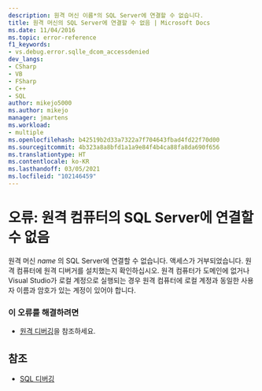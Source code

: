 ```yaml
---
description: 원격 머신 이름*의 SQL Server에 연결할 수 없습니다.
title: 원격 머신의 SQL Server에 연결할 수 없음 | Microsoft Docs
ms.date: 11/04/2016
ms.topic: error-reference
f1_keywords:
- vs.debug.error.sqlle_dcom_accessdenied
dev_langs:
- CSharp
- VB
- FSharp
- C++
- SQL
author: mikejo5000
ms.author: mikejo
manager: jmartens
ms.workload:
- multiple
ms.openlocfilehash: b42519b2d33a7322a7f704643fbad4fd22f70d00
ms.sourcegitcommit: 4b323a8a8bfd1a1a9e84f4b4ca88fa8da690f656
ms.translationtype: HT
ms.contentlocale: ko-KR
ms.lasthandoff: 03/05/2021
ms.locfileid: "102146459"
---
```

# <a name="error-unable-to-connect-to-sql-server-on-remote-machine"></a>오류: 원격 컴퓨터의 SQL Server에 연결할 수 없음
원격 머신 *name* 의 SQL Server에 연결할 수 없습니다. 액세스가 거부되었습니다. 원격 컴퓨터에 원격 디버거를 설치했는지 확인하십시오. 원격 컴퓨터가 도메인에 없거나 Visual Studio가 로컬 계정으로 실행되는 경우 원격 컴퓨터에 로컬 계정과 동일한 사용자 이름과 암호가 있는 계정이 있어야 합니다.

### <a name="to-correct-this-error"></a>이 오류를 해결하려면

- [원격 디버깅](../debugger/remote-debugging.md)을 참조하세요.

## <a name="see-also"></a>참조
- [SQL 디버깅](/previous-versions/visualstudio/visual-studio-2010/zefbf0t6(v=vs.100))
